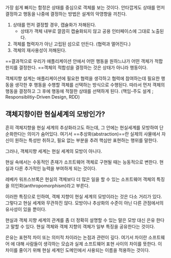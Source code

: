 가장 쉽게 빠지는 함정은 상태를 중심으로 객체를 보는 것이다.
안타깝게도 상태를 먼저 결정하고 행동을 나중에 결정하는 방법은 설계의 악영향을 끼친다.
1. 상태를 먼저 결정할 경우, 캡슐화가 저해된다.
	- 상태가 객체 내부로 깔끔히 캡슐화되지 않고 공용 인터페이스에 그대로 노출된다.
2. 객체를 협력자가 아닌 고립된 섬으로 만든다. (협력과 멀어진다.)
3. 객체의 재사용성이 저해된다.

==결과적으로 우리가 애플리케이션 안에서 어떤 행동을 원하느냐가 어떤 객체가 적합한지를 결정한다. ==객체의 적합성을 결정하는 것은 상태가 아니라 행동이다.

객체지향 설계는 애플리케이션에 필요한 협력을 생각하고 협력에 참여하는데 필요한 행동을 생각한 후 행동을 수행할 객체를 선택하는 방식으로 수행된다.
따라서 먼저 객체의 행동을 결정하고 그 후에 행동에 적절한 상태를 선택하게 된다. (책임-주도 설계 ; Responsiblitiy-Driven Design, RDD)
## 객체지향이란 현실세계의 모방인가?
흔히 객체지향을 현실 세계의 추상화라고도 하는데,
그 안에는 현실세계를 모방하여 단순화한다는 의미가 숨어있다.
여기서 ==추상화(abstraction)==란 실제의 사물에서 자신이 원하는 특성만 취하고,
필요 없는 부분을 추려 핵심만 표현하는 행위를 말한다.

그러나, 객체지향 세계는 현실 세계의 모방이 아니다.

현실 속에서는 수동적인 존재가 소프트웨어 객체로 구현될 때는 능동적으로 변한다. 현실과 다른 추가적인 능력을 부여하게 되는 것이다.

레베카 워프스브록은 현실의 객체보다 더 많은 일을 할 수 있는 소프트웨어 객체의 특징을 의인화(anthropomorphism)라고 부른다.

이러한 특징으로 인하여, 객체 지향이 현실 세계의 모방이라는 것은 다소 거리가 있다. 그렇다고 현실 세계와 무관하진 않다. 모방이나 추상화의 수준이 아닌 다른 관점에서의 유사성이 있을 뿐이다.

현실과 객체 지향 세계의 관계를 좀 더 정확히 설명할 수 있는 말은 
모방 대신 은유 한다고 말할 수 있다.
현실 객체와 객체 지향의 객체가 일부 특징을 공유한다는 것이다.

은유는 표현적 차이 또는 의미적 차이라는 논점과 관련이 깊다.
여기서 차이란 소프트웨어 에 대해 사람들이 생각하는 모습과 실제 소프트웨어 표현 사이의 차이를 뜻한다.
이 차이를 줄이기 위해 현실 세계인 도메인에서 사용되는 이름을 적용하는 것이다.